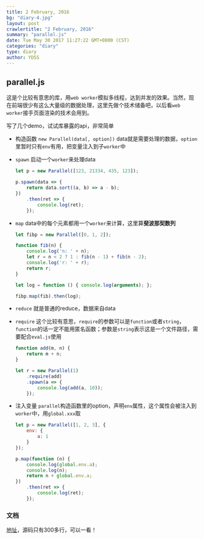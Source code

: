 ```yaml
---
title: 2 February, 2016
bg: "diary-4.jpg"
layout: post
crawlertitle: "2 February, 2016"
summary: "parallel.js"
date: Tue May 30 2017 11:27:22 GMT+0800 (CST)
categories: "diary"
type: diary
author: YDSS
---
```


## parallel.js

这是个比较有意思的库，用`web worker`模拟多线程，达到并发的效果。当然，现在前端很少有这么大量级的数据处理，这里先做个技术储备吧，以后看`web worker`接手页面渲染的技术会用到。

写了几个demo，试试库暴露的api，非常简单

- 构造函数 `new Parallel(data[, option])` data就是需要处理的数据，`option`里暂时只有`env`有用，把变量注入到子`worker`中
- `spawn` 启动一个`worker`来处理data

	```js
	let p = new Parallel([123, 21334, 435, 123]);

	p.spawn(data => {
	    return data.sort((a, b) => a - b);
	})
	    .then(ret => {
	        console.log(ret);
	    });

	```
- `map` data中的每个元素都用一个`worker`来计算，这里算**斐波那契数列**

	```js
	let fibp = new Parallel([0, 1, 2]);

	function fib(n) {
	    console.log('n: ' + n);
	    let r = n < 2 ? 1 : fib(n - 1) + fib(n - 2);
	    console.log('r: ' + r);
	    return r;
	}
	
	let log = function () { console.log(arguments); };
	
	fibp.map(fib).then(log);

	```
- `reduce` 就是普通的reduce，数据来自data
- `require` 这个比较有意思，`require`的参数可以是`function`或者`string`，`function`的话一定不能用匿名函数；参数是`string`表示这是一个文件路径，需要配合`eval.js`使用

	```js
	function add(m, n) {
	    return m + n;
	}
	
	let r = new Parallel(1)
	    .require(add)
	    .spawn(a => {
	        console.log(add(a, 10));
	    });

	```
- 注入变量 `parallel`构造函数里的option，声明`env`属性，这个属性会被注入到`worker`中，用`global.xxx`取

	```js
	let p = new Parallel([1, 2, 3], {
	    env: {
	        a: 1
	    }
	});
	
	p.map(function (n) {
	    console.log(global.env.a);
	    console.log(n);
	    return n + global.env.a;
	})
	    .then(ret => {
	        console.log(ret);   
	    });
	```
### 文档

[地址](http://adambom.github.io/parallel.js/)，源码只有300多行，可以一看！